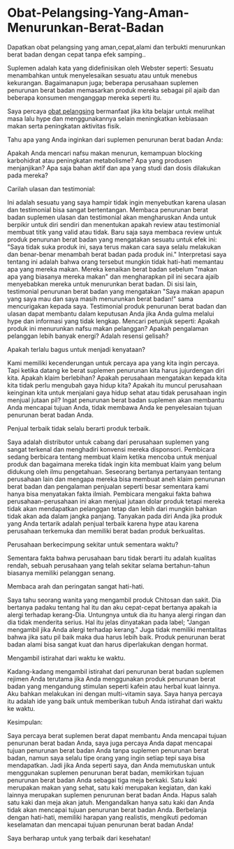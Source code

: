 # Obat-Pelangsing-Yang-Aman-Menurunkan-Berat-Badan
Dapatkan obat pelangsing yang aman,cepat,alami dan terbukti menurunkan berat badan dengan cepat tanpa efek samping..

Suplemen adalah kata yang didefinisikan oleh Webster seperti: Sesuatu menambahkan untuk menyelesaikan sesuatu atau untuk menebus kekurangan. Bagaimanapun juga; beberapa perusahaan suplemen penurunan berat badan memasarkan produk mereka sebagai pil ajaib dan beberapa konsumen menganggap mereka seperti itu.

Saya percaya <a href="http://oksbanget.com/pelangsing/">obat pelangsing</a> bermanfaat jika kita belajar untuk melihat masa lalu hype dan menggunakannya selain meningkatkan kebiasaan makan serta peningkatan aktivitas fisik.

Tahu apa yang Anda inginkan dari suplemen penurunan berat badan Anda:

Apakah Anda mencari nafsu makan menurun, kemampuan blocking karbohidrat atau peningkatan metabolisme? Apa yang produsen menjanjikan? Apa saja bahan aktif dan apa yang studi dan dosis dilakukan pada mereka?

Carilah ulasan dan testimonial:

Ini adalah sesuatu yang saya hampir tidak ingin menyebutkan karena ulasan dan testimonial bisa sangat bertentangan. Membaca penurunan berat badan suplemen ulasan dan testimonial akan mengharuskan Anda untuk berpikir untuk diri sendiri dan menentukan apakah review atau testimonial membuat titik yang valid atau tidak. Baru saja saya membaca review untuk produk penurunan berat badan yang mengatakan sesuatu untuk efek ini: "Saya tidak suka produk ini, saya terus makan cara saya selalu melakukan dan benar-benar menambah berat badan pada produk ini." Interpretasi saya tentang ini adalah bahwa orang tersebut mungkin tidak hati-hati memantau apa yang mereka makan. Mereka kenaikan berat badan sebelum "makan apa yang biasanya mereka makan" dan mengharapkan pil ini secara ajaib menyebabkan mereka untuk menurunkan berat badan. Di sisi lain, testimonial penurunan berat badan yang mengatakan "Saya makan apapun yang saya mau dan saya masih menurunkan berat badan!" sama mencurigakan kepada saya. Testimonial produk penurunan berat badan dan ulasan dapat membantu dalam keputusan Anda jika Anda gulma melalui hype dan informasi yang tidak lengkap. Mencari petunjuk seperti: Apakah produk ini menurunkan nafsu makan pelanggan? Apakah pengalaman pelanggan lebih banyak energi? Adalah resensi gelisah?

Apakah terlalu bagus untuk menjadi kenyataan?

Kami memiliki kecenderungan untuk percaya apa yang kita ingin percaya. Tapi ketika datang ke berat suplemen penurunan kita harus jujur ​​dengan diri kita. Apakah klaim berlebihan? Apakah perusahaan mengatakan kepada kita kita tidak perlu mengubah gaya hidup kita? Apakah itu muncul perusahaan keinginan kita untuk menjalani gaya hidup sehat atau tidak perusahaan ingin menjual jutaan pil? Ingat penurunan berat badan suplemen akan membantu Anda mencapai tujuan Anda, tidak membawa Anda ke penyelesaian tujuan penurunan berat badan Anda.

Penjual terbaik tidak selalu berarti produk terbaik.

Saya adalah distributor untuk cabang dari perusahaan suplemen yang sangat terkenal dan menghadiri konvensi mereka disponsori. Pembicara sedang berbicara tentang membuat klaim ketika mencoba untuk menjual produk dan bagaimana mereka tidak ingin kita membuat klaim yang belum didukung oleh ilmu pengetahuan. Seseorang bertanya pertanyaan tentang perusahaan lain dan mengapa mereka bisa membuat aneh klaim penurunan berat badan dan pengalaman penjualan seperti besar sementara kami hanya bisa menyatakan fakta ilmiah. Pembicara mengakui fakta bahwa perusahaan-perusahaan ini akan menjual jutaan dolar produk tetapi mereka tidak akan mendapatkan pelanggan tetap dan lebih dari mungkin bahkan tidak akan ada dalam jangka panjang. Tanyakan pada diri Anda jika produk yang Anda tertarik adalah penjual terbaik karena hype atau karena perusahaan terkemuka dan memiliki berat badan produk berkualitas.

Perusahaan berkecimpung sekitar untuk sementara waktu?

Sementara fakta bahwa perusahaan baru tidak berarti itu adalah kualitas rendah, sebuah perusahaan yang telah sekitar selama bertahun-tahun biasanya memiliki pelanggan senang.

Membaca arah dan peringatan sangat hati-hati.

Saya tahu seorang wanita yang mengambil produk Chitosan dan sakit. Dia bertanya padaku tentang hal itu dan aku cepat-cepat bertanya apakah ia alergi terhadap kerang-Dia. Untungnya untuk dia itu hanya alergi ringan dan dia tidak menderita serius. Hal itu jelas dinyatakan pada label; "Jangan mengambil jika Anda alergi terhadap kerang." Juga tidak memiliki mentalitas bahwa jika satu pil baik maka dua harus lebih baik. Produk penurunan berat badan alami bisa sangat kuat dan harus diperlakukan dengan hormat.

Mengambil istirahat dari waktu ke waktu.

Kadang-kadang mengambil istirahat dari penurunan berat badan suplemen rejimen Anda terutama jika Anda menggunakan produk penurunan berat badan yang mengandung stimulan seperti kafein atau herbal kuat lainnya. Aku bahkan melakukan ini dengan multi-vitamin saya. Saya hanya percaya itu adalah ide yang baik untuk memberikan tubuh Anda istirahat dari waktu ke waktu.

Kesimpulan:

Saya percaya berat suplemen berat dapat membantu Anda mencapai tujuan penurunan berat badan Anda, saya juga percaya Anda dapat mencapai tujuan penurunan berat badan Anda tanpa suplemen penurunan berat badan, namun saya selalu tipe orang yang ingin setiap tepi saya bisa mendapatkan. Jadi jika Anda seperti saya, dan Anda memutuskan untuk menggunakan suplemen penurunan berat badan, memikirkan tujuan penurunan berat badan Anda sebagai tiga meja berkaki. Satu kaki merupakan makan yang sehat, satu kaki merupakan kegiatan, dan kaki lainnya merupakan suplemen penurunan berat badan Anda. Hapus salah satu kaki dan meja akan jatuh. Mengandalkan hanya satu kaki dan Anda tidak akan mencapai tujuan penurunan berat badan Anda. Berbelanja dengan hati-hati, memiliki harapan yang realistis, mengikuti pedoman keselamatan dan mencapai tujuan penurunan berat badan Anda!

Saya berharap untuk yang terbaik dari kesehatan!

